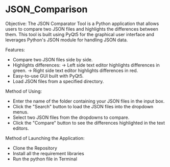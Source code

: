 # JSON_Comparison

 Objective: The JSON Comparator Tool is a Python application that allows users to compare two JSON files and highlights the differences between them. This tool is built using PyQt5 for the graphical user interface and leverages Python's JSON module for handling JSON data.

Features:
* Compare two JSON files side by side.
* Highlights differences:
 ->  Left side text editor highlights differences in green.
 ->  Right side text editor highlights differences in red.
* Easy-to-use GUI built with PyQt5.
* Load JSON files from a specified directory.


Method of Using: 
* Enter the name of the folder containing your JSON files in the input box.
* Click the "Search" button to load the JSON files into the dropdown menus.
* Select two JSON files from the dropdowns to compare.
* Click the "Compare" button to see the differences highlighted in the text editors.


Method of Launching the Application: 
* Clone the Repository
* Install all the requirement libraries
* Run the python file in Terminal
     
